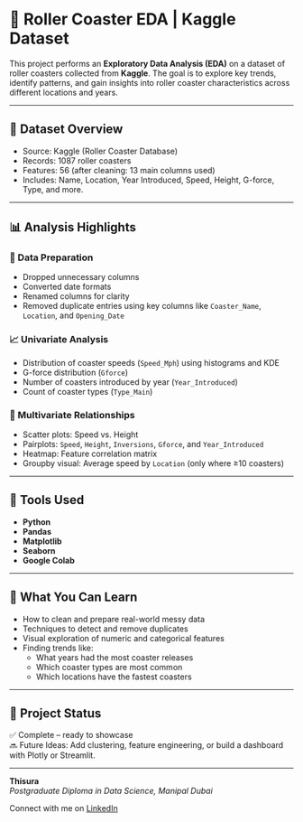 # 🎢 Roller Coaster EDA | Kaggle Dataset

This project performs an **Exploratory Data Analysis (EDA)** on a dataset of roller coasters collected from **Kaggle**. The goal is to explore key trends, identify patterns, and gain insights into roller coaster characteristics across different locations and years.

---

## 📁 Dataset Overview
- Source: Kaggle (Roller Coaster Database)
- Records: 1087 roller coasters
- Features: 56 (after cleaning: 13 main columns used)
- Includes: Name, Location, Year Introduced, Speed, Height, G-force, Type, and more.

---

## 📊 Analysis Highlights

### 🧼 Data Preparation
- Dropped unnecessary columns
- Converted date formats
- Renamed columns for clarity
- Removed duplicate entries using key columns like `Coaster_Name`, `Location`, and `Opening_Date`

### 📈 Univariate Analysis
- Distribution of coaster speeds (`Speed_Mph`) using histograms and KDE
- G-force distribution (`Gforce`)
- Number of coasters introduced by year (`Year_Introduced`)
- Count of coaster types (`Type_Main`)

### 🧩 Multivariate Relationships
- Scatter plots: Speed vs. Height
- Pairplots: `Speed`, `Height`, `Inversions`, `Gforce`, and `Year_Introduced`
- Heatmap: Feature correlation matrix
- Groupby visual: Average speed by `Location` (only where ≥10 coasters)

---

## 📌 Tools Used
- **Python**
- **Pandas**
- **Matplotlib**
- **Seaborn**
- **Google Colab**

---

## 📎 What You Can Learn
- How to clean and prepare real-world messy data
- Techniques to detect and remove duplicates
- Visual exploration of numeric and categorical features
- Finding trends like:
  - What years had the most coaster releases
  - Which coaster types are most common
  - Which locations have the fastest coasters

---

## 🚀 Project Status
✅ Complete – ready to showcase  
🔜 Future Ideas: Add clustering, feature engineering, or build a dashboard with Plotly or Streamlit.

---


**Thisura**  
*Postgraduate Diploma in Data Science, Manipal Dubai*

Connect with me on [LinkedIn]([https://www.linkedin.com/in/thisura-raksitha/]) 



